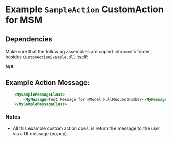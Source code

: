 # Example `SampleAction` CustomAction for MSM


## Dependencies

Make sure that the following assemblies are copied into `msmd`'s folder,
besides `CustomActionExample.dll` itself:

**N/A**


## Example Action Message:

```xml
    <MySampleMessageClass>
        <MyMessage>Test Message for @Model.FullRequestNumber</MyMessage>
    </MySampleMessageClass>
```

### Notes

- All this example custom action does, is return the message to the
  user via a UI message (popup).